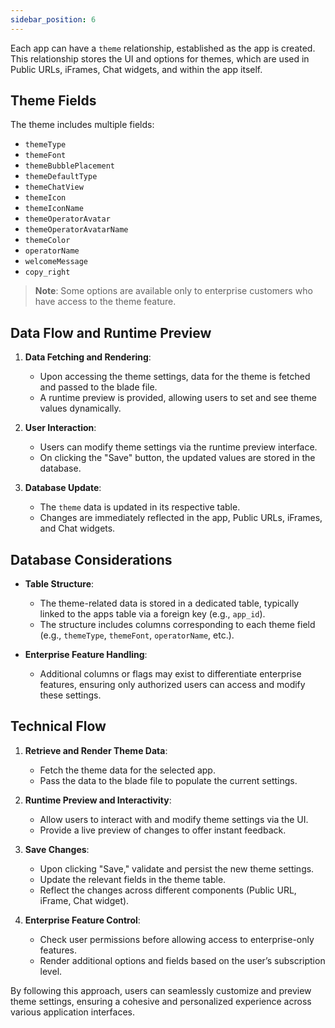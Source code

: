 ```yaml
---
sidebar_position: 6
---
```


Each app can have a `theme` relationship, established as the app is created. This relationship stores the UI and options for themes, which are used in Public URLs, iFrames, Chat widgets, and within the app itself.

## Theme Fields

The theme includes multiple fields:

- `themeType`
- `themeFont`
- `themeBubblePlacement`
- `themeDefaultType`
- `themeChatView`
- `themeIcon`
- `themeIconName`
- `themeOperatorAvatar`
- `themeOperatorAvatarName`
- `themeColor`
- `operatorName`
- `welcomeMessage`
- `copy_right`

> **Note**: Some options are available only to enterprise customers who have access to the theme feature.

## Data Flow and Runtime Preview

1. **Data Fetching and Rendering**:

   - Upon accessing the theme settings, data for the theme is fetched and passed to the blade file.
   - A runtime preview is provided, allowing users to set and see theme values dynamically.

2. **User Interaction**:

   - Users can modify theme settings via the runtime preview interface.
   - On clicking the "Save" button, the updated values are stored in the database.

3. **Database Update**:
   - The `theme` data is updated in its respective table.
   - Changes are immediately reflected in the app, Public URLs, iFrames, and Chat widgets.

## Database Considerations

- **Table Structure**:

  - The theme-related data is stored in a dedicated table, typically linked to the apps table via a foreign key (e.g., `app_id`).
  - The structure includes columns corresponding to each theme field (e.g., `themeType`, `themeFont`, `operatorName`, etc.).

- **Enterprise Feature Handling**:
  - Additional columns or flags may exist to differentiate enterprise features, ensuring only authorized users can access and modify these settings.

## Technical Flow

1. **Retrieve and Render Theme Data**:

   - Fetch the theme data for the selected app.
   - Pass the data to the blade file to populate the current settings.

2. **Runtime Preview and Interactivity**:

   - Allow users to interact with and modify theme settings via the UI.
   - Provide a live preview of changes to offer instant feedback.

3. **Save Changes**:

   - Upon clicking "Save," validate and persist the new theme settings.
   - Update the relevant fields in the theme table.
   - Reflect the changes across different components (Public URL, iFrame, Chat widget).

4. **Enterprise Feature Control**:
   - Check user permissions before allowing access to enterprise-only features.
   - Render additional options and fields based on the user’s subscription level.

By following this approach, users can seamlessly customize and preview theme settings, ensuring a cohesive and personalized experience across various application interfaces.
